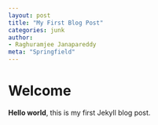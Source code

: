 ```yaml
---
layout: post
title: "My First Blog Post"
categories: junk
author:
- Raghuramjee Janapareddy
meta: "Springfield"
---
```



# Welcome

**Hello world**, this is my first Jekyll blog post.